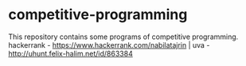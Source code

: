 # competitive-programming


This repository contains some programs of competitive programming.
hackerrank - https://www.hackerrank.com/nabilatajrin | 
uva - http://uhunt.felix-halim.net/id/863384
